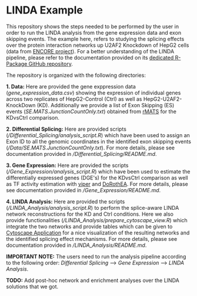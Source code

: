 # LINDA Example

This repository shows the steps needed to be performed by the user in order to run the LINDA analysis from the gene expression data and exon skipping events. The example here, refers to studying the splicing effects over the protein interaction networks up U2AF2 Knockdown of HepG2 cells (data from [ENCORE project](https://www.encodeproject.org/encore-matrix/?type=Experiment&status=released&internal_tags=ENCORE)). For a better understanding of the LINDA pipeline, please refer to the documentation provided on its [dedicated R-Package GitHub repository](https://github.com/dieterich-lab/LINDA).

The repository is organized with the following directories:

**1. Data:** Here are provided the gene exppression data (*gene_expression_data.csv*) showing the expression of individual genes across two replicates of HepG2-Control (Ctrl) as well as HepG2-U2AF2-KnockDown (KD). Additionally we provide a list of Exon Skipping (ES) events (*SE.MATS.JunctionCountOnly.txt*) obtained from [rMATS](https://www.pnas.org/content/111/51/E5593) for the KDvsCtrl comparison.

**2. Differential Splicing:** Here are provided scripts (*/Differential_Splicing/analysis_script.R*) which have been used to assign an Exon ID to all the genomic coordinates in the identified exon skipping events (*/Data/SE.MATS.JunctionCountOnly.txt*). For more details, please see documentation provided in */Differential_Splicing/README.md*.

**3. Gene Expression:** Here are provided the scripts (*/Gene_Expression/analysis_script.R*) which have been used to estimate the differentially expressed genes (DGE's) for the KDvsCtrl comparison as well as TF activity estimation with [viper](https://www.bioconductor.org/packages/release/bioc/html/viper.html) and [DoRothEA](https://www.bioconductor.org/packages/release/bioc/html/viper.html). For more details, please see documentation provided in */Gene_Expression/README.md*.

**4. LINDA Analysis:** Here are provided the scripts (*/LINDA_Analysis/analysis_script.R*) to perform the splice-aware LINDA network reconstructions for the KD and Ctrl conditions. Here we also provide functionalities (*/LINDA_Analysis/prepare_cytoscape_view.R*) which integrate the two networks and provide tables which can be given to [Cytoscape Application](https://cytoscape.org/) for a nice visualization of the resulting networks and the identified splicing effect mechanisms. For more details, please see documentation provided in */LINDA_Analysis/README.md*.

**IMPORTANT NOTE:** The users need to run the analysis pipeline according to the following order: *Differential Splicing* --> *Gene Expression* --> *LINDA Analysis*.

**TODO:** Add post-hoc network and enrichment analyses over the LINDA solutions that we got.
